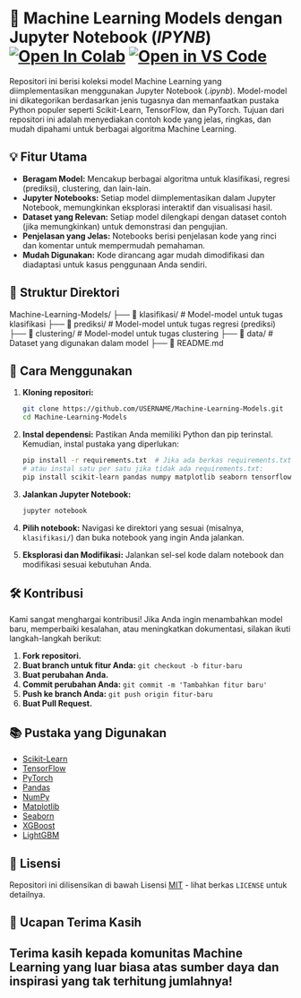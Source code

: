 # 🤖 Machine Learning Models dengan Jupyter Notebook (*IPYNB*)  [![Open In Colab](https://colab.research.google.com/assets/colab-badge.svg)](https://colab.research.google.com/github/USERNAME/Machine-Learning-Models)  [![Open in VS Code](https://open.vscode.dev/badges/open-in-vscode.svg)](https://open.vscode.dev/USERNAME/Machine-Learning-Models)

Repositori ini berisi koleksi model Machine Learning yang diimplementasikan menggunakan Jupyter Notebook (*.ipynb*).  Model-model ini dikategorikan berdasarkan jenis tugasnya dan memanfaatkan pustaka Python populer seperti Scikit-Learn, TensorFlow, dan PyTorch. Tujuan dari repositori ini adalah menyediakan contoh kode yang jelas, ringkas, dan mudah dipahami untuk berbagai algoritma Machine Learning.

## 💡 Fitur Utama

*   **Beragam Model:**  Mencakup berbagai algoritma untuk klasifikasi, regresi (prediksi), clustering, dan lain-lain.
*   **Jupyter Notebooks:** Setiap model diimplementasikan dalam Jupyter Notebook, memungkinkan eksplorasi interaktif dan visualisasi hasil.
*   **Dataset yang Relevan:** Setiap model dilengkapi dengan dataset contoh (jika memungkinkan) untuk demonstrasi dan pengujian.
*   **Penjelasan yang Jelas:** Notebooks berisi penjelasan kode yang rinci dan komentar untuk mempermudah pemahaman.
*   **Mudah Digunakan:** Kode dirancang agar mudah dimodifikasi dan diadaptasi untuk kasus penggunaan Anda sendiri.

## 📂 Struktur Direktori
Machine-Learning-Models/
├── 📁 klasifikasi/ # Model-model untuk tugas klasifikasi
├── 📁 prediksi/ # Model-model untuk tugas regresi (prediksi)
├── 📁 clustering/ # Model-model untuk tugas clustering
├── 📁 data/ # Dataset yang digunakan dalam model
├── 📄 README.md 

## 🚀 Cara Menggunakan

1.  **Kloning repositori:**

    ```bash
    git clone https://github.com/USERNAME/Machine-Learning-Models.git
    cd Machine-Learning-Models
    ```

2.  **Instal dependensi:**  Pastikan Anda memiliki Python dan pip terinstal.  Kemudian, instal pustaka yang diperlukan:

    ```bash
    pip install -r requirements.txt  # Jika ada berkas requirements.txt
    # atau instal satu per satu jika tidak ada requirements.txt:
    pip install scikit-learn pandas numpy matplotlib seaborn tensorflow pytorch
    ```

3.  **Jalankan Jupyter Notebook:**

    ```bash
    jupyter notebook
    ```

4.  **Pilih notebook:** Navigasi ke direktori yang sesuai (misalnya, `klasifikasi/`) dan buka notebook yang ingin Anda jalankan.

5.  **Eksplorasi dan Modifikasi:**  Jalankan sel-sel kode dalam notebook dan modifikasi sesuai kebutuhan Anda.

## 🛠️ Kontribusi

Kami sangat menghargai kontribusi! Jika Anda ingin menambahkan model baru, memperbaiki kesalahan, atau meningkatkan dokumentasi, silakan ikuti langkah-langkah berikut:

1.  **Fork repositori.**
2.  **Buat branch untuk fitur Anda:** `git checkout -b fitur-baru`
3.  **Buat perubahan Anda.**
4.  **Commit perubahan Anda:** `git commit -m 'Tambahkan fitur baru'`
5.  **Push ke branch Anda:** `git push origin fitur-baru`
6.  **Buat Pull Request.**

## 📚 Pustaka yang Digunakan

*   [Scikit-Learn](https://scikit-learn.org/stable/)
*   [TensorFlow](https://www.tensorflow.org/)
*   [PyTorch](https://pytorch.org/)
*   [Pandas](https://pandas.pydata.org/)
*   [NumPy](https://numpy.org/)
*   [Matplotlib](https://matplotlib.org/)
*   [Seaborn](https://seaborn.pydata.org/)
*   [XGBoost](https://xgboost.readthedocs.io/en/stable/)
*   [LightGBM](https://lightgbm.readthedocs.io/en/latest/)

  
## 📝 Lisensi

Repositori ini dilisensikan di bawah Lisensi [MIT](LICENSE) - lihat berkas `LICENSE` untuk detailnya.

## 🙏 Ucapan Terima Kasih

Terima kasih kepada komunitas Machine Learning yang luar biasa atas sumber daya dan inspirasi yang tak terhitung jumlahnya!
---
